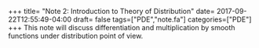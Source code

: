 +++
title= "Note 2: Introduction to Theory of Distribution"
date= 2017-09-22T12:55:49-04:00
draft= false
tags=["PDE","note.fa"]
categories=["PDE"]
+++
This note will discuss differentiation and multiplication by smooth functions under distribution point of view.
